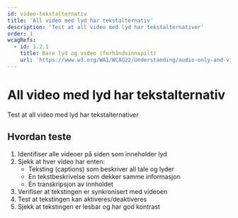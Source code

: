 ```yaml
---
id: video-tekstalternativ
title: 'All video med lyd har tekstalternativ'
description: 'Test at all video med lyd har tekstalternativer'
order: 1
wcagRefs:
  - id: 1.2.1
    title: Bare lyd og video (forhåndsinnspilt)
    url: 'https://www.w3.org/WAI/WCAG22/Understanding/audio-only-and-video-only-prerecorded'
---
```


# All video med lyd har tekstalternativ

Test at all video med lyd har tekstalternativer

## Hvordan teste

1. Identifiser alle videoer på siden som inneholder lyd
2. Sjekk at hver video har enten:
   - Teksting (captions) som beskriver all tale og lyder
   - En tekstbeskrivelse som dekker samme informasjon
   - En transkripsjon av innholdet
3. Verifiser at tekstingen er synkronisert med videoen
4. Test at tekstingen kan aktiveres/deaktiveres
5. Sjekk at tekstingen er lesbar og har god kontrast

